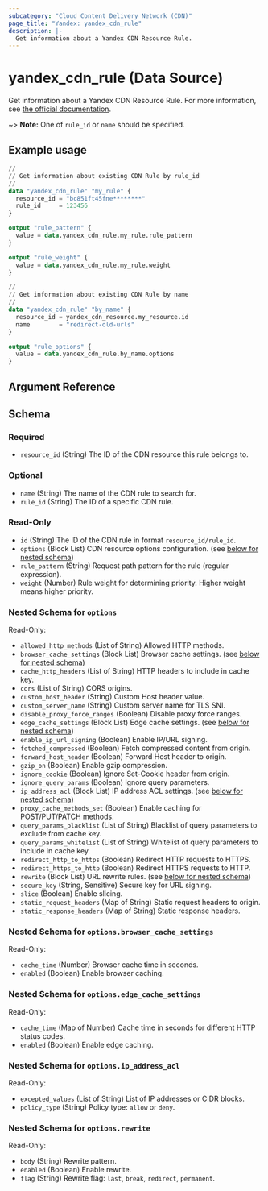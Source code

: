 ```yaml
---
subcategory: "Cloud Content Delivery Network (CDN)"
page_title: "Yandex: yandex_cdn_rule"
description: |-
  Get information about a Yandex CDN Resource Rule.
---
```


# yandex_cdn_rule (Data Source)

Get information about a Yandex CDN Resource Rule. For more information, see [the official documentation](https://yandex.cloud/docs/cdn/concepts/).

~> **Note:** One of `rule_id` or `name` should be specified.

## Example usage

```terraform
//
// Get information about existing CDN Rule by rule_id
//
data "yandex_cdn_rule" "my_rule" {
  resource_id = "bc851ft45fne********"
  rule_id     = 123456
}

output "rule_pattern" {
  value = data.yandex_cdn_rule.my_rule.rule_pattern
}

output "rule_weight" {
  value = data.yandex_cdn_rule.my_rule.weight
}

//
// Get information about existing CDN Rule by name
//
data "yandex_cdn_rule" "by_name" {
  resource_id = yandex_cdn_resource.my_resource.id
  name        = "redirect-old-urls"
}

output "rule_options" {
  value = data.yandex_cdn_rule.by_name.options
}
```

## Argument Reference

<!-- schema generated by tfplugindocs -->
## Schema

### Required

- `resource_id` (String) The ID of the CDN resource this rule belongs to.

### Optional

- `name` (String) The name of the CDN rule to search for.
- `rule_id` (String) The ID of a specific CDN rule.

### Read-Only

- `id` (String) The ID of the CDN rule in format `resource_id/rule_id`.
- `options` (Block List) CDN resource options configuration. (see [below for nested schema](#nestedblock--options))
- `rule_pattern` (String) Request path pattern for the rule (regular expression).
- `weight` (Number) Rule weight for determining priority. Higher weight means higher priority.

<a id="nestedblock--options"></a>
### Nested Schema for `options`

Read-Only:

- `allowed_http_methods` (List of String) Allowed HTTP methods.
- `browser_cache_settings` (Block List) Browser cache settings. (see [below for nested schema](#nestedblock--options--browser_cache_settings))
- `cache_http_headers` (List of String) HTTP headers to include in cache key.
- `cors` (List of String) CORS origins.
- `custom_host_header` (String) Custom Host header value.
- `custom_server_name` (String) Custom server name for TLS SNI.
- `disable_proxy_force_ranges` (Boolean) Disable proxy force ranges.
- `edge_cache_settings` (Block List) Edge cache settings. (see [below for nested schema](#nestedblock--options--edge_cache_settings))
- `enable_ip_url_signing` (Boolean) Enable IP/URL signing.
- `fetched_compressed` (Boolean) Fetch compressed content from origin.
- `forward_host_header` (Boolean) Forward Host header to origin.
- `gzip_on` (Boolean) Enable gzip compression.
- `ignore_cookie` (Boolean) Ignore Set-Cookie header from origin.
- `ignore_query_params` (Boolean) Ignore query parameters.
- `ip_address_acl` (Block List) IP address ACL settings. (see [below for nested schema](#nestedblock--options--ip_address_acl))
- `proxy_cache_methods_set` (Boolean) Enable caching for POST/PUT/PATCH methods.
- `query_params_blacklist` (List of String) Blacklist of query parameters to exclude from cache key.
- `query_params_whitelist` (List of String) Whitelist of query parameters to include in cache key.
- `redirect_http_to_https` (Boolean) Redirect HTTP requests to HTTPS.
- `redirect_https_to_http` (Boolean) Redirect HTTPS requests to HTTP.
- `rewrite` (Block List) URL rewrite rules. (see [below for nested schema](#nestedblock--options--rewrite))
- `secure_key` (String, Sensitive) Secure key for URL signing.
- `slice` (Boolean) Enable slicing.
- `static_request_headers` (Map of String) Static request headers to origin.
- `static_response_headers` (Map of String) Static response headers.

<a id="nestedblock--options--browser_cache_settings"></a>
### Nested Schema for `options.browser_cache_settings`

Read-Only:

- `cache_time` (Number) Browser cache time in seconds.
- `enabled` (Boolean) Enable browser caching.


<a id="nestedblock--options--edge_cache_settings"></a>
### Nested Schema for `options.edge_cache_settings`

Read-Only:

- `cache_time` (Map of Number) Cache time in seconds for different HTTP status codes.
- `enabled` (Boolean) Enable edge caching.


<a id="nestedblock--options--ip_address_acl"></a>
### Nested Schema for `options.ip_address_acl`

Read-Only:

- `excepted_values` (List of String) List of IP addresses or CIDR blocks.
- `policy_type` (String) Policy type: `allow` or `deny`.


<a id="nestedblock--options--rewrite"></a>
### Nested Schema for `options.rewrite`

Read-Only:

- `body` (String) Rewrite pattern.
- `enabled` (Boolean) Enable rewrite.
- `flag` (String) Rewrite flag: `last`, `break`, `redirect`, `permanent`.
